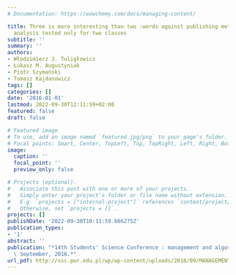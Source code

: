 ```yaml
---
# Documentation: https://wowchemy.com/docs/managing-content/

title: Three is more interesting than two :words against publishing methods for sentiment
  analysis tested only for two classes
subtitle: ''
summary: ''
authors:
- Włodzimierz J. Tuligłowicz
- Łukasz M. Augustyniak
- Piotr Szymański
- Tomasz Kajdanowicz
tags: []
categories: []
date: '2016-01-01'
lastmod: 2022-09-30T12:11:59+02:00
featured: false
draft: false

# Featured image
# To use, add an image named `featured.jpg/png` to your page's folder.
# Focal points: Smart, Center, TopLeft, Top, TopRight, Left, Right, BottomLeft, Bottom, BottomRight.
image:
  caption: ''
  focal_point: ''
  preview_only: false

# Projects (optional).
#   Associate this post with one or more of your projects.
#   Simply enter your project's folder or file name without extension.
#   E.g. `projects = ["internal-project"]` references `content/project/deep-learning/index.md`.
#   Otherwise, set `projects = []`.
projects: []
publishDate: '2022-09-30T10:11:59.666275Z'
publication_types:
- '1'
abstract: ''
publication: "*14th Students' Science Conference : management and algorithms, 22-25\
  \ September, 2016.*"
url_pdf: http://ssc.pwr.edu.pl/wp/wp-content/uploads/2016/09/MANAGEMENT-AND-ALGORITHMS.pdf
---
```

